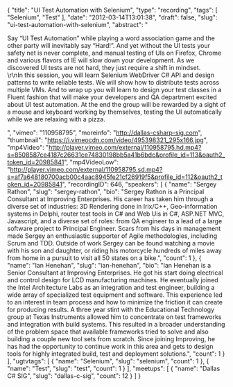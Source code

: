 {
  "title": "UI Test Automation with Selenium",
  "type": "recording",
  "tags": [
    "Selenium",
    "Test"
  ],
  "date": "2012-03-14T13:01:38",
  "draft": false,
  "slug": "ui-test-automation-with-selenium",
  "abstract": "<p>Say “UI Test Automation” while playing a word association game and  the other party will inevitably say “Hard!”. And yet without the UI tests your safety net is never complete, and manual testing of UIs on Firefox, Chrome and various flavors of IE will slow down your development. As we discovered UI tests are not hard, they just require a shift in mindset.<br />\r\nIn this session, you will learn Selenium WebDriver C# API and design patterns to write reliable tests. We will show how to distribute tests across multiple VMs. And to wrap up you will learn to design your test classes in a Fluent fashion that will make your developers and QA department excited about UI test automation. At the end the group will be rewarded by a sight of a mouse and keyboard working by themselves, testing the UI automatically while we are relaxing with a pizza.</p>",
  "vimeo": "110958795",
  "moreinfo": "http://dallas-csharp-sig.com",
  "thumbnail": "https://i.vimeocdn.com/video/495398321_295x166.jpg",
  "mp4Video": "http://player.vimeo.com/external/110958795.hd.mp4?s=8508587ce4187c26631ce74830198bb5a41b6bdc&profile_id=113&oauth2_token_id=20985841",
  "mp4VideoLow": "http://player.vimeo.com/external/110958795.sd.mp4?s=af7a648180700acb00c4aac8945fe21cf26919f5&profile_id=112&oauth2_token_id=20985841",
  "recordingID": 646,
  "speakers": [
    {
      "name": "Sergey Rathon",
      "slug": "sergey-rathon",
      "bio": "Sergey Rathon is a Principal Consultant at Improving Enterprises. His career has taken him through a diverse set of industries: 3D Rendering done in Irix/C++, Geo-information systems in Delphi, router test tools in C# and Web Uis in C#, ASP.NET  MVC, Javascript, and a diverse set of roles: from QA engineer to a lead of a large software project to Principal Engineer. Scars from his days in management made Sergey an enthusiastic supporter of Agile methodologies, including Scrum and TDD. Outside of work Sergey can be found watching a movie with his son and daughter, or riding his motorcycle hundreds of miles away from home in a pursuit to visit all 50 states on a bike.",
      "count": 1
    },
    {
      "name": "Ian Henehan",
      "slug": "ian-henehan",
      "bio": "Ian Henehan is a Senior Consultant at Improving Enterprises. He got his start doing electrical and control design for LCD manufacturing machines. He eventually joined the Intel Architecture Labs as an integration and test engineer, building a wide array of specialized test equipment and software. This experience led to an interest in team process and how to minimize the friction it can create for producing results. A three year stint with the Educational Technology group at Texas Instruments allowed him to concentrate on test frameworks and integration with build systems. This resulted in a broader understanding of the problem space that available frameworks tried to solve and also building a couple new tool sets from scratch. Since joining Improving, he has had the opportunity to continue work in this area and gets to design  tools for highly integrated build, test and deployment solutions.",
      "count": 1
    }
  ],
  "ugtvtags": [
    {
      "name": "Selenium",
      "slug": "selenium",
      "count": 1
    },
    {
      "name": "Test",
      "slug": "test",
      "count": 1
    }
  ],
  "meetups": [
    {
      "name": "Dallas C# SIG",
      "slug": "dallas-c-sig",
      "count": 12
    }
  ]
}